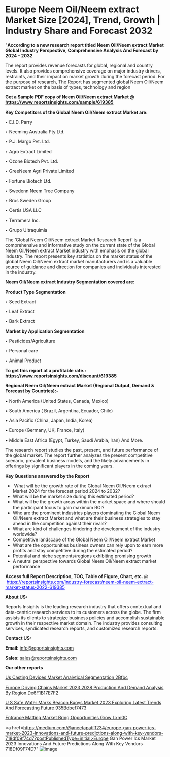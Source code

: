 # Europe Neem Oil/Neem extract Market Size [2024], Trend, Growth | Industry Share and Forecast 2032

"<strong>According to a new research report titled Neem Oil/Neem extract Market Global Industry Perspective, Comprehensive Analysis And Forecast by 2024 – 2032</strong>

The report provides revenue forecasts for global, regional and country levels. It also provides comprehensive coverage on major industry drivers, restraints, and their impact on market growth during the forecast period. For the purpose of research, The Report has segmented global Neem Oil/Neem extract market on the basis of types, technology and region

<strong>Get a Sample PDF copy of Neem Oil/Neem extract Market </strong><strong>@<a href=https://www.reportsinsights.com/sample/619385 style=color:#0000ff;> https://www.reportsinsights.com/sample/619385</a></strong></font>

<strong>Key Competitors of the Global Neem Oil/Neem extract Market are:</strong>

‣ E.I.D. Parry

‣ Neeming Australia Pty Ltd.

‣ P.J. Margo Pvt. Ltd.

‣ Agro Extract Limited

‣ Ozone Biotech Pvt. Ltd.

‣ GreeNeem Agri Private Limited

‣ Fortune Biotech Ltd.

‣ Swedenn Neem Tree Company

‣ Bros Sweden Group

‣ Certis USA LLC

‣ Terramera Inc.

‣ Grupo Ultraquimia

The ‘Global Neem Oil/Neem extract Market Research Report’ is a comprehensive and informative study on the current state of the Global Neem Oil/Neem extract Market industry with emphasis on the global industry. The report presents key statistics on the market status of the global Neem Oil/Neem extract market manufacturers and is a valuable source of guidance and direction for companies and individuals interested in the industry.

<strong>Neem Oil/Neem extract Industry Segmentation covered are:</strong>

<strong>Product Type Segmentation</strong>

‣    Seed Extract

‣ Leaf Extract

‣ Bark Extract

<strong>Market by Application Segmentation</strong>

‣   Pesticides/Agriculture

‣ Personal care

‣ Animal Product

<strong>To get this report at a profitable rate.: <a href=https://www.reportsinsights.com/discount/619385 style=color:#0000ff;>https://www.reportsinsights.com/discount/619385</a></strong></font>

<strong>Regional Neem Oil/Neem extract Market (Regional Output, Demand &amp; Forecast by Countries):-</strong>

• North America (United States, Canada, Mexico)

• South America ( Brazil, Argentina, Ecuador, Chile)

• Asia Pacific (China, Japan, India, Korea)

• Europe (Germany, UK, France, Italy)

• Middle East Africa (Egypt, Turkey, Saudi Arabia, Iran) And More.

The research report studies the past, present, and future performance of the global market. The report further analyzes the present competitive scenario, prevalent business models, and the likely advancements in offerings by significant players in the coming years.

<strong>Key Questions answered by the Report</strong>
<ul>
  <li> What will be the growth rate of the Global Neem Oil/Neem extract Market 2024 for the forecast period 2024 to 2032?</li>
  <li>What will be the market size during this estimated period?</li>
  <li>What will be the growth areas within the market space and where should the participant focus to gain maximum ROI?</li>
  <li>Who are the prominent industries players dominating the Global Neem Oil/Neem extract Market and what are their business strategies to stay ahead in the competition against their rivals?</li>
  <li>What are kind of challenges hindering the development of the industry worldwide?</li>
  <li>Competitive landscape of the Global Neem Oil/Neem extract Market</li>
  <li>What are the opportunities business owners can rely upon to earn more profits and stay competitive during the estimated period?</li>
  <li>Potential and niche segments/regions exhibiting promising growth</li>
  <li>A neutral perspective towards Global Neem Oil/Neem extract market performance</li>
</ul>
<strong>Access full Report Description, TOC, Table of Figure, Chart, etc. </strong>@  <a href=https://reportsinsights.com/industry-forecast/neem-oil-neem-extract-market-status-2022-619385 style=color:#0000ff;>https://reportsinsights.com/industry-forecast/neem-oil-neem-extract-market-status-2022-619385</a></font>

<strong><strong>About US</strong>:</strong>

Reports Insights is the leading research industry that offers contextual and data-centric research services to its customers across the globe. The firm assists its clients to strategize business policies and accomplish sustainable growth in their respective market domain. The industry provides consulting services, syndicated research reports, and customized research reports.

<strong>Contact US:</strong>

<p class=""""><b>Email:</b> <a href=mailto:info@reportsinsights.com>info@reportsinsights.com</a></p>
<p class=""""><b>Sales:</b> <a href=mailto:sales@reportsinsights.com>sales@reportsinsights.com</a></p>

<strong>Our other reports</strong>

<a href=https://www.linkedin.com/pulse/us-casting-devices-market-analytical-segmentation-2bfbc/>Us Casting Devices Market Analytical Segmentation 2Bfbc</a>

<a href=https://medium.com/@shreyaw909/europe-driving-chains-market-2023-2028-production-and-demand-analysis-by-region-de6f1b17e7f2>Europe Driving Chains Market 2023 2028 Production And Demand Analysis By Region De6F1B17E7F2</a>

<a href=https://medium.com/@a86515711/u-s-safe-water-marks-beacon-buoys-market-2023-exploring-latest-trends-and-forecasting-future-935bdbef7473>U S Safe Water Marks Beacon Buoys Market 2023 Exploring Latest Trends And Forecasting Future 935Bdbef7473</a>

<a href=https://www.linkedin.com/pulse/entrance-matting-market-bring-opportunities-grow-lxm0c/>Entrance Matting Market Bring Opportunities Grow Lxm0C</a>

<a href=https://medium.com/@aneetapatil1234/europe-gan-power-ics-market-2023-innovations-and-future-predictions-along-with-key-vendors-718df09f74d7?postPublishedType=initial>Europe Gan Power Ics Market 2023 Innovations And Future Predictions Along With Key Vendors 718Df09F74D7</a>"
![image](https://github.com/Jaayaachit/RItrends/assets/158452289/c239704c-51b4-43a6-91d0-07c17af4b08a)
